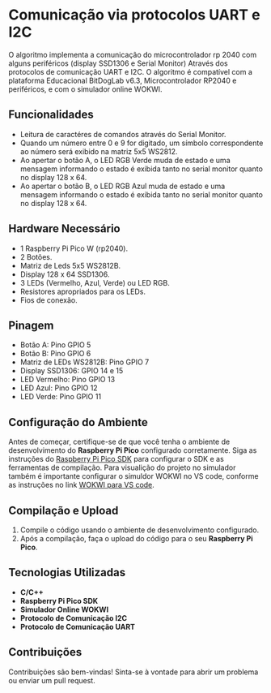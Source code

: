# Comunicação via protocolos UART e I2C
O algoritmo implementa a comunicação do microcontrolador rp 2040 com alguns periféricos (display SSD1306 e Serial Monitor) Através dos protocolos de comunicação UART e I2C.
O algoritmo é compatível com a plataforma Educacional BitDogLab v6.3, Microcontrolador RP2040 e periféricos, e com o simulador online WOKWI.

## Funcionalidades

- Leitura de caractéres de comandos através do Serial Monitor.
- Quando um número entre 0 e 9 for digitado, um símbolo correspondente ao número será exibido na matriz 5x5 WS2812.
- Ao apertar o botão A, o LED RGB Verde muda de estado e uma mensagem informando o estado é exibida
  tanto no serial monitor quanto no display 128 x 64.
- Ao apertar o botão B, o LED RGB Azul muda de estado e uma mensagem informando o estado é exibida
  tanto no serial monitor quanto no display 128 x 64.


## Hardware Necessário

- 1 Raspberry Pi Pico W (rp2040).
- 2 Botões.
- Matriz de Leds 5x5 WS2812B.
- Display 128 x 64 SSD1306.
- 3 LEDs (Vermelho, Azul, Verde) ou LED RGB.
- Resistores apropriados para os LEDs.
- Fios de conexão.

## Pinagem

- Botão A: Pino GPIO 5
- Botão B: Pino GPIO 6
- Matriz de LEDs WS2812B: Pino GPIO 7
- Display SSD1306: GPIO 14 e 15
- LED Vermelho: Pino GPIO 13
- LED Azul: Pino GPIO 12
- LED Verde: Pino GPIO 11

## Configuração do Ambiente

Antes de começar, certifique-se de que você tenha o ambiente de desenvolvimento do **Raspberry Pi Pico** configurado corretamente. Siga as instruções do [Raspberry Pi Pico SDK](https://www.raspberrypi.org/documentation/rp2040/getting-started/) para configurar o SDK e as ferramentas de compilação. Para visualição do projeto no simulador também é importante configurar o simuldor WOKWI no VS code, conforme as instruções no link [WOKWI para VS code](https://docs.wokwi.com/pt-BR/vscode/getting-started).

## Compilação e Upload

1. Compile o código usando o ambiente de desenvolvimento configurado.
2. Após a compilação, faça o upload do código para o seu **Raspberry Pi Pico**.

## Tecnologias Utilizadas

- **C/C++**
- **Raspberry Pi Pico SDK**
- **Simulador Online WOKWI**
- **Protocolo de Comunicação I2C**
- **Protocolo de Comunicação UART**

## Contribuições

Contribuições são bem-vindas! Sinta-se à vontade para abrir um problema ou enviar um pull request.
